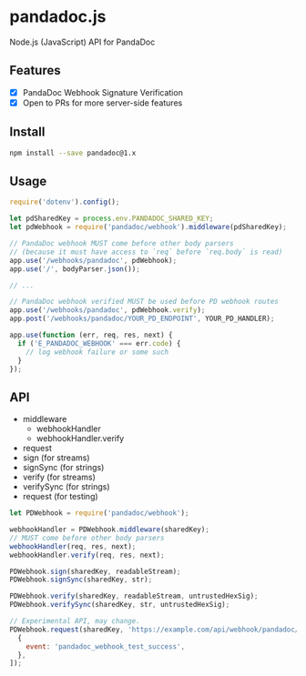 # pandadoc.js

Node.js (JavaScript) API for PandaDoc

## Features

- [x] PandaDoc Webhook Signature Verification
- [x] Open to PRs for more server-side features

## Install

```bash
npm install --save pandadoc@1.x
```

## Usage

```js
require('dotenv').config();

let pdSharedKey = process.env.PANDADOC_SHARED_KEY;
let pdWebhook = require('pandadoc/webhook').middleware(pdSharedKey);

// PandaDoc webhook MUST come before other body parsers
// (because it must have access to `req` before `req.body` is read)
app.use('/webhooks/pandadoc', pdWebhook);
app.use('/', bodyParser.json());

// ...

// PandaDoc webhook verified MUST be used before PD webhook routes
app.use('/webhooks/pandadoc', pdWebhook.verify);
app.post('/webhooks/pandadoc/YOUR_PD_ENDPOINT', YOUR_PD_HANDLER);

app.use(function (err, req, res, next) {
  if ('E_PANDADOC_WEBHOOK' === err.code) {
    // log webhook failure or some such
  }
});
```

## API

- middleware
  - webhookHandler
  - webhookHandler.verify
- request
- sign (for streams)
- signSync (for strings)
- verify (for streams)
- verifySync (for strings)
- request (for testing)

```js
let PDWebhook = require('pandadoc/webhook');
```

```js
webhookHandler = PDWebhook.middleware(sharedKey);
// MUST come before other body parsers
webhookHandler(req, res, next);
webhookHandler.verify(req, res, next);
```

```js
PDWebhook.sign(sharedKey, readableStream);
PDWebhook.signSync(sharedKey, str);

PDWebhook.verify(sharedKey, readableStream, untrustedHexSig);
PDWebhook.verifySync(sharedKey, str, untrustedHexSig);
```

```js
// Experimental API, may change.
PDWebhook.request(sharedKey, 'https://example.com/api/webhook/pandadoc/test', [
  {
    event: 'pandadoc_webhook_test_success',
  },
]);
```

